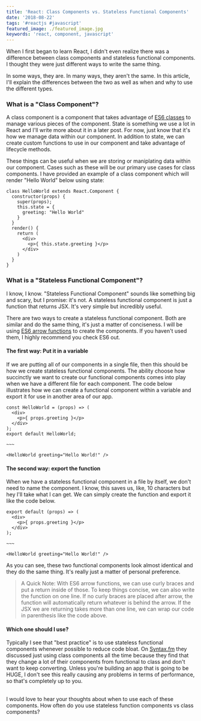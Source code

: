 ```yaml
---
title: 'React: Class Components vs. Stateless Functional Components'
date: '2018-08-22'
tags: '#reactjs #javascript'
featured_image: ./featured_image.jpg
keywords: 'react, component, javascript'
---
```


When I first began to learn React, I didn't even realize there was a difference between class components and stateless functional components. I thought they were just different ways to write the same thing.

In some ways, they are. In many ways, they aren't the same. In this article, I'll explain the differences between the two as well as when and why to use the different types.

### What is a "Class Component"?

A class component is a component that takes advantage of [ES6 classes](https://developer.mozilla.org/en-US/docs/Web/JavaScript/Reference/Classes) to manage various pieces of the component. State is something we use a lot in React and I'll write more about it in a later post. For now, just know that it's how we manage data within our component. In addition to state, we can create custom functions to use in our component and take advantage of lifecycle methods.

These things can be useful when we are storing or maniplating data within our component. Cases such as these will be our primary use cases for class components. I have provided an example of a class component which will render "Hello World" below using state:

```
class HelloWorld extends React.Component {
  constructor(props) {
    super(props);
    this.state = {
      greeting: "Hello World"
    }
  }
  render() {
    return (
      <div>
        <p>{ this.state.greeting }</p>
      </div>
    )
  }
}
```

### What is a "Stateless Functional Component"?

I know, I know. "Stateless Functional Component" sounds like something big and scary, but I promise: it's not. A stateless functional component is just a function that returns JSX. It's very simple but incredibly useful.

There are two ways to create a stateless functional component. Both are similar and do the same thing, it's just a matter of conciseness. I will be using [ES6 arrow functions](https://developer.mozilla.org/en-US/docs/Web/JavaScript/Reference/Functions/Arrow_functions) to create the components. If you haven't used them, I highly recommend you check ES6 out.

#### The first way: Put it in a variable

If we are putting all of our components in a single file, then this should be how we create stateless functional components. The ability choose how succinctly we want to create our functional components comes into play when we have a different file for each component. The code below illustrates how we can create a functional component within a variable and export it for use in another area of our app.

```
const HelloWorld = (props) => (
  <div>
    <p>{ props.greeting }</p>
  </div>
);
export default HelloWorld;

~~~

<HelloWorld greeting="Hello World!" />
```

#### The second way: export the function

When we have a stateless functional component in a file by itself, we don't need to name the component. I know, this saves us, like, 10 characters but hey I'll take what I can get. We can simply create the function and export it like the code below.

```
export default (props) => (
  <div>
    <p>{ props.greeting }</p>
  </div>
);

~~~

<HelloWorld greeting="Hello World!" />
```

As you can see, these two functional components look almost identical and they do the same thing. It's really just a matter of personal preference.

> A Quick Note:
> With ES6 arrow functions, we can use curly braces and put a return inside of those. To keep things concise, we
> can also write the function on one line. If no curly braces are placed after arrow, the function will
> automatically return whatever is behind the arrow. If the JSX we are returning takes more than one line, we can
> wrap our code in parenthesis like the code above.

#### Which one should I use?

Typically I see that "best practice" is to use stateless functional components whenever possible to reduce code bloat. On [Syntax.fm](https://syntax.fm/) they discussed just using class components all the time because they find that they change a lot of their components from functional to class and don't want to keep converting. Unless you're building an app that is going to be HUGE, I don't see this really causing any problems in terms of performance, so that's completely up to you.

<br />
I would love to hear your thoughts about when to use each of these components. How often do you use stateless function components vs class components?

